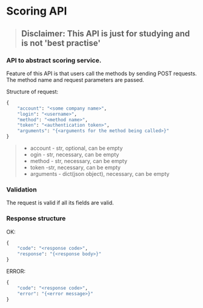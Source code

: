 # Scoring API

 >## Disclaimer: This API is just for studying and is not 'best practise' 

### API to abstract scoring service.
Feature of this API is that users call the methods by sending POST requests.
The method name and request parameters are passed.

Structure of request:

```python
{
    "account": "<some company name>",
    "login": "<username>",
    "method": "<method name>",
    "token": "<authentication token>",
    "arguments": "{<arguments for the method being called>}"
}
```

>- account - str, optional, can be empty
>- ogin - str, necessary, can be empty
>- method - str, necessary, can be empty
>- token -str, necessary, can be empty
>- arguments - dict(json object), necessary, can be empty


### Validation
The request is valid if all its fields are valid.

### Response structure
OK:
```python
{
    "code": "<response code>",
    "response": "{<response body>}"
}
```

ERROR:
```python
{
    "code": "<response code>",
    "error": "{<error message>}"
}
```